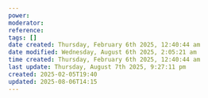 ```yaml
---
power: 
moderator: 
reference: 
tags: []
date created: Thursday, February 6th 2025, 12:40:44 am
date modified: Wednesday, August 6th 2025, 2:05:21 am
time created: Thursday, February 6th 2025, 12:40:44 am
last update: Thursday, August 7th 2025, 9:27:11 pm
created: 2025-02-05T19:40
updated: 2025-08-06T14:15
---
```

